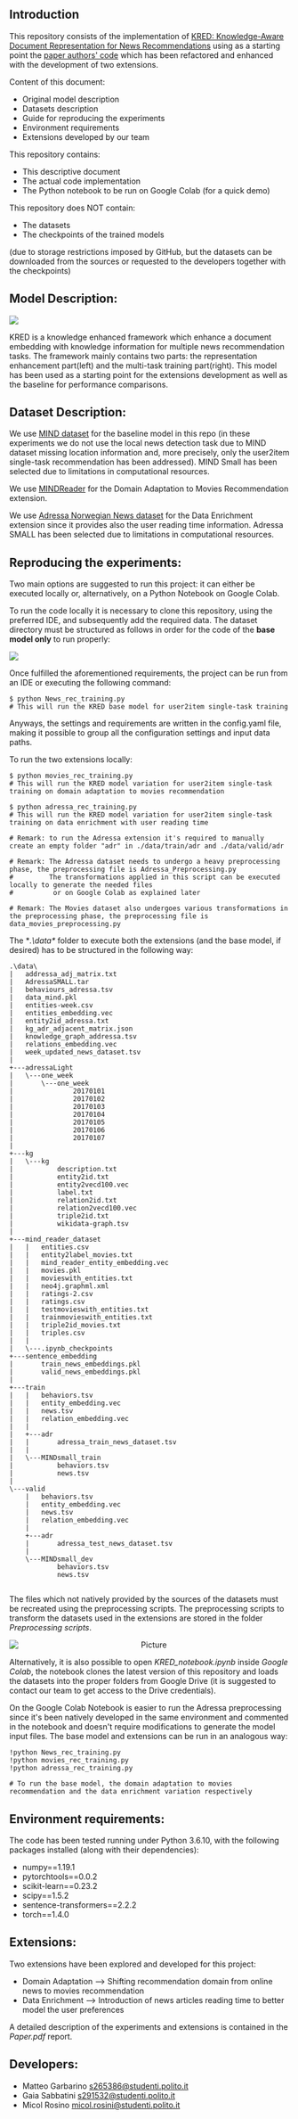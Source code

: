 ## Introduction

This repository consists of the implementation of [KRED: Knowledge-Aware Document Representation for News Recommendations](https://arxiv.org/abs/1910.11494) using as a starting point the [paper authors' code](https://github.com/danyang-liu/KRED.git) which has been refactored and enhanced with the development of two extensions.

Content of this document:
- Original model description
- Datasets description
- Guide for reproducing the experiments
- Environment requirements
- Extensions developed by our team

This repository contains:
- This descriptive document
- The actual code implementation
- The Python notebook to be run on Google Colab (for a quick demo)

This repository does NOT contain:
- The datasets
- The checkpoints of the trained models
  
(due to storage restrictions imposed by GitHub, but the datasets can be downloaded from the sources or requested to the developers together with the checkpoints)

## Model Description:

![](./framework.PNG)

KRED is a knowledge enhanced framework which enhance a document embedding with knowledge information for multiple news recommendation tasks. The framework mainly contains two parts: the representation enhancement part(left) and the multi-task training part(right). This model has been used as a starting point for the extensions development as well as the baseline for performance comparisons.

##  Dataset Description:

We use [MIND dataset](https://msnews.github.io) for the baseline model in this repo (in these experiments we do not use the local news detection task due to MIND dataset missing location information and, more precisely, only the user2item single-task recommendation has been addressed). MIND Small has been selected due to limitations in computational resources.

We use [MINDReader](https://mindreader.tech/dataset/) for the Domain Adaptation to Movies Recommendation extension.

We use [Adressa Norwegian News dataset](https://reclab.idi.ntnu.no/dataset/) for the Data Enrichment extension since it provides also the user reading time information. Adressa SMALL has been selected due to limitations in computational resources.

##  Reproducing the experiments:
Two main options are suggested to run this project: it can either be executed locally or, alternatively, on a Python Notebook on Google Colab.

To run the code locally it is necessary to clone this repository, using the preferred IDE, and subsequently add the required data. The dataset directory must be structured as follows in order for the code of the **base model only** to run properly:

![](./DataDirectoryStructure.jpg)  

Once fulfilled the aforementioned requirements, the project can be run from an IDE or executing the following command:
```
$ python News_rec_training.py
# This will run the KRED base model for user2item single-task training 
```

Anyways, the settings and requirements are written in the config.yaml file, making it possible to group all the configuration settings and input data paths.

To run the two extensions locally:
```
$ python movies_rec_training.py
# This will run the KRED model variation for user2item single-task training on domain adaptation to movies recommendation

$ python adressa_rec_training.py
# This will run the KRED model variation for user2item single-task training on data enrichment with user reading time

# Remark: to run the Adressa extension it's required to manually create an empty folder "adr" in ./data/train/adr and ./data/valid/adr

# Remark: The Adressa dataset needs to undergo a heavy preprocessing phase, the preprocessing file is Adressa_Preprocessing.py
#         The transformations applied in this script can be executed locally to generate the needed files
#          or on Google Colab as explained later

# Remark: The Movies dataset also undergoes various transformations in the preprocessing phase, the preprocessing file is data_movies_preprocessing.py
```

The **.\data\** folder to execute both the extensions (and the base model, if desired) has to be structured in the following way:
```
.\data\
|   addressa_adj_matrix.txt
|   AdressaSMALL.tar
|   behaviours_adressa.tsv
|   data_mind.pkl
|   entities-week.csv
|   entities_embedding.vec
|   entity2id_adressa.txt
|   kg_adr_adjacent_matrix.json
|   knowledge_graph_addressa.tsv
|   relations_embedding.vec
|   week_updated_news_dataset.tsv
|  
+---adressaLight
|   \---one_week
|       \---one_week
|               20170101
|               20170102
|               20170103
|               20170104
|               20170105
|               20170106
|               20170107
|               
+---kg
|   \---kg
|           description.txt
|           entity2id.txt
|           entity2vecd100.vec
|           label.txt
|           relation2id.txt
|           relation2vecd100.vec
|           triple2id.txt
|           wikidata-graph.tsv
|           
+---mind_reader_dataset
|   |   entities.csv
|   |   entity2label_movies.txt
|   |   mind_reader_entity_embedding.vec
|   |   movies.pkl
|   |   movieswith_entities.txt
|   |   neo4j.graphml.xml
|   |   ratings-2.csv
|   |   ratings.csv
|   |   testmovieswith_entities.txt
|   |   trainmovieswith_entities.txt
|   |   triple2id_movies.txt
|   |   triples.csv
|   |   
|   \---.ipynb_checkpoints
+---sentence_embedding
|       train_news_embeddings.pkl
|       valid_news_embeddings.pkl
|       
+---train
|   |   behaviors.tsv
|   |   entity_embedding.vec
|   |   news.tsv
|   |   relation_embedding.vec
|   |   
|   +---adr
|   |       adressa_train_news_dataset.tsv
|   |       
|   \---MINDsmall_train
|           behaviors.tsv
|           news.tsv
|           
\---valid
    |   behaviors.tsv
    |   entity_embedding.vec
    |   news.tsv
    |   relation_embedding.vec
    |   
    +---adr
    |       adressa_test_news_dataset.tsv
    |       
    \---MINDsmall_dev
            behaviors.tsv
            news.tsv
            
```

The files which not natively provided by the sources of the datasets must be recreated using the preprocessing scripts. The preprocessing scripts to transform the datasets used in the extensions are stored in the folder *Preprocessing scripts*.

<p align="center">
<img src="./MainScripts.jpg" 
        alt="Picture" 
        style="display: block; margin: 0 auto" />
</p>

Alternatively, it is also possible to open *KRED_notebook.ipynb* inside *Google Colab*, the notebook clones the latest version of this repository and loads the datasets into the proper folders from Google Drive (it is suggested to contact our team to get access to the Drive credentials).

On the Google Colab Notebook is easier to run the Adressa preprocessing since it's been natively developed in the same environment and commented in the notebook and doesn't require modifications to generate the model input files. The base model and extensions can be run in an analogous way:

```
!python News_rec_training.py
!python movies_rec_training.py
!python adressa_rec_training.py

# To run the base model, the domain adaptation to movies recommendation and the data enrichment variation respectively
```


## Environment requirements:
The code has been tested running under Python 3.6.10, with the following packages installed (along with their dependencies):
- numpy==1.19.1
- pytorchtools==0.0.2
- scikit-learn==0.23.2
- scipy==1.5.2
- sentence-transformers==2.2.2
- torch==1.4.0

## Extensions:
Two extensions have been explored and developed for this project:
- Domain Adaptation --> Shifting recommendation domain from online news to movies recommendation
- Data Enrichment --> Introduction of news articles reading time to better model the user preferences

A detailed description of the experiments and extensions is contained in the *Paper.pdf* report.


## Developers:
- Matteo Garbarino s265386@studenti.polito.it
- Gaia Sabbatini s291532@studenti.polito.it
- Micol Rosino micol.rosini@studenti.polito.it

